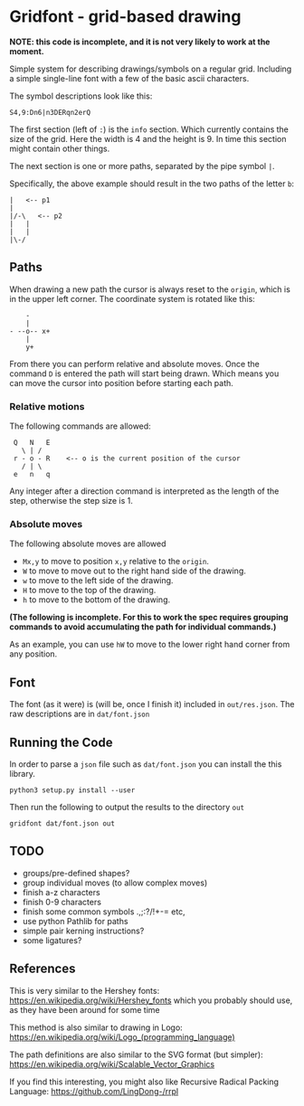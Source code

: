 # Gridfont - grid-based drawing


**NOTE: this code is incomplete, and it is not very likely to work at the
moment.**

Simple system for describing drawings/symbols on a regular grid. Including a
simple single-line font with a few of the basic ascii characters.

The symbol descriptions look like this:

    S4,9:Dn6|n3DERqn2erQ

The first section (left of `:`) is the `info` section. Which currently contains
the size of the grid. Here the width is 4 and the height is 9. In time this
section might contain other things.

The next section is one or more paths, separated by the pipe symbol `|`.

Specifically, the above example should result in the two paths of the letter
`b`:


    |   <-- p1
    |
    |/-\   <-- p2
    |   |
    |   |
    |\-/


## Paths

When drawing a new path the cursor is always reset to the `origin`, which is in
the upper left corner. The coordinate system is rotated like this:

        -
        |
    - --o-- x+
        |
        y+

From there you can perform relative and absolute moves. Once the command `D` is
entered the path will start being drawn. Which means you can move the cursor
into position before starting each path.


### Relative motions

The following commands are allowed:

     Q   N   E
       \ | /
     r - o - R    <-- o is the current position of the cursor
       / | \
     e   n   q

Any integer after a direction command is interpreted as the length of the step,
otherwise the step size is 1.


### Absolute moves

The following absolute moves are allowed

  - `Mx,y` to move to position `x,y` relative to the `origin`.
  - `W` to move to move out to the right hand side of the drawing.
  - `w` to move to the left side of the drawing.
  - `H` to move to the top of the drawing.
  - `h` to move to the bottom of the drawing.


**(The following is incomplete. For this to work the spec requires grouping
commands to avoid accumulating the path for individual commands.)**

As an example, you can use `hW` to move to the lower right hand corner from any
position.


## Font

The font (as it were) is (will be, once I finish it) included in
`out/res.json`. The raw descriptions are in `dat/font.json`


## Running the Code

In order to parse a `json` file such as `dat/font.json` you can install
the this library.

    python3 setup.py install --user

Then run the following to output the results to the directory `out`

    gridfont dat/font.json out


## TODO

 - groups/pre-defined shapes?
 - group individual moves (to allow complex moves)
 - finish a-z characters
 - finish 0-9 characters
 - finish some common symbols .,;:?/!+-= etc,
 - use python Pathlib for paths
 - simple pair kerning instructions?
 - some ligatures?


## References

This is very similar to the Hershey fonts:
https://en.wikipedia.org/wiki/Hershey_fonts which you probably should use, as
they have been around for some time

This method is also similar to drawing in Logo:
https://en.wikipedia.org/wiki/Logo_(programming_language)

The path definitions are also similar to the SVG format (but simpler):
https://en.wikipedia.org/wiki/Scalable_Vector_Graphics

If you find this interesting, you might also like Recursive Radical Packing
Language: https://github.com/LingDong-/rrpl

